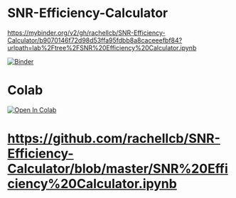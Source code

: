 # SNR-Efficiency-Calculator

https://mybinder.org/v2/gh/rachellcb/SNR-Efficiency-Calculator/b9070146f72d98d53ffa95fdbb8a8caceeefbf84?urlpath=lab%2Ftree%2FSNR%20Efficiency%20Calculator.ipynb

[![Binder](https://mybinder.org/badge_logo.svg)](https://mybinder.org/v2/gh/rachellcb/SNR-Efficiency-Calculator/HEAD?labpath=SNR%20Efficiency%20Calculator.ipynb)

# Colab
[![Open In Colab](https://colab.research.google.com/assets/colab-badge.svg)](https://colab.research.google.com/github/rachellcb/SNR-Efficiency-Calculator/blob/master/SNR%20Efficiency%20Calculator.ipynb)

# https://github.com/rachellcb/SNR-Efficiency-Calculator/blob/master/SNR%20Efficiency%20Calculator.ipynb
